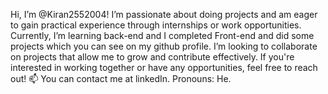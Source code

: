 Hi, I’m @Kiran2552004! I’m passionate about doing projects and am eager to gain practical experience through internships or work opportunities. Currently, I’m learning back-end and I completed Front-end and did some projects which you can see on my github profile. I’m looking to collaborate on projects that allow me to grow and contribute effectively. If you're interested in working together or have any opportunities, feel free to reach out! 📫 You can contact me at linkedIn. Pronouns: He.




<!---
Kiran2552004/Kiran2552004 is a ✨ special ✨ repository because its `README.md` (this file) appears on your GitHub profile.
You can click the Preview link to take a look at your changes.
--->
